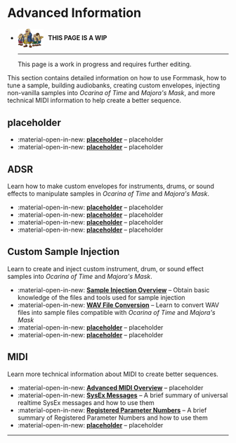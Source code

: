 <style>
  /* Hide Table of Contents without reducing width */
  .md-sidebar--secondary .md-sidebar__scrollwrap {
    display: none;
  }

</style>

# Advanced Information

<div class="grid cards" markdown>

-   <img style="width:58.5px; height:auto; vertical-align: middle;" src="../assets/images/carpenters.png"> <b>&nbsp;&nbsp;THIS PAGE IS A WIP</b>
  
    ---

    This page is a work in progress and requires further editing.

</div>

This section contains detailed information on how to use Formmask, how to tune a sample, building audiobanks, creating custom envelopes, injecting non-vanilla samples into *Ocarina of Time* and *Majora's Mask*, and more technical MIDI information to help create a better sequence.

## placeholder

<div class="grid cards" markdown>

- :material-open-in-new: __[placeholder]__ – placeholder
- :material-open-in-new: __[placeholder]__ – placeholder

</div>

  [placeholder]: placeholder.md
  [placeholder]: placeholder.md

## ADSR
Learn how to make custom envelopes for instruments, drums, or sound effects to manipulate samples in *Ocarina of Time* and *Majora's Mask*.

<div class="grid cards" markdown>

- :material-open-in-new: __[placeholder]__ – placeholder
- :material-open-in-new: __[placeholder]__ – placeholder
- :material-open-in-new: __[placeholder]__ – placeholder
- :material-open-in-new: __[placeholder]__ – placeholder

</div>

  [placeholder]: placeholder.md
  [placeholder]: placeholder.md
  [placeholder]: placeholder.md
  [placeholder]: placeholder.md

## Custom Sample Injection
Learn to create and inject custom instrument, drum, or sound effect samples into *Ocarina of Time* and *Majora's Mask*.

<div class="grid cards" markdown>

- :material-open-in-new: __[Sample Injection Overview]__ – Obtain basic knowledge of the files and tools used for sample injection
- :material-open-in-new: __[WAV File Conversion]__ – Learn to convert WAV files into sample files compatible with *Ocarina of Time* and *Majora's Mask*
- :material-open-in-new: __[placeholder]__ – placeholder
- :material-open-in-new: __[placeholder]__ – placeholder

</div>

  [Sample Injection Overview]: sampling/overview.md
  [WAV File Conversion]: sampling/wav-conversion.md
  [placeholder]: placeholder.md
  [placeholder]: placeholder.md

## MIDI
Learn more technical information about MIDI to create better sequences.

<div class="grid cards" markdown>

- :material-open-in-new: <a href="midi/overview" target="_blank"><b>Advanced MIDI Overview</b></a> – placeholder
- :material-open-in-new: <a href="midi/sysex" target="_blank"><b>SysEx Messages</b></a> – A brief summary of universal realtime SysEx messages and how to use them
- :material-open-in-new: <a href="midi/rpns" target="_blank"><b>Registered Parameter Numbers</b></a> – A brief summary of Registered Parameter Numbers and how to use them
- :material-open-in-new: <a href="" target="_blank"><b>placeholder</b></a> – placeholder

</div>

-----